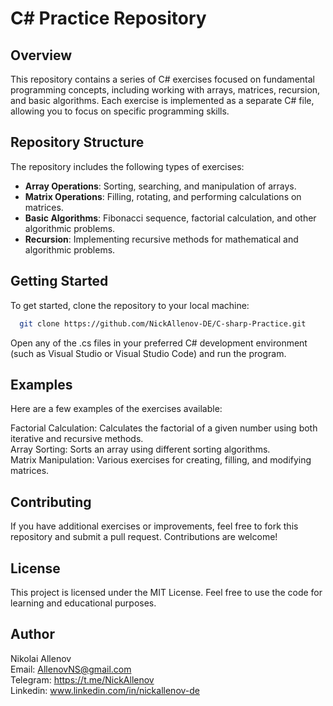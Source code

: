 # C# Practice Repository

## Overview

This repository contains a series of C# exercises focused on fundamental programming concepts, including working with arrays, matrices, recursion, and basic algorithms. Each exercise is implemented as a separate C# file, allowing you to focus on specific programming skills.

## Repository Structure

The repository includes the following types of exercises:

- **Array Operations**: Sorting, searching, and manipulation of arrays.
- **Matrix Operations**: Filling, rotating, and performing calculations on matrices.
- **Basic Algorithms**: Fibonacci sequence, factorial calculation, and other algorithmic problems.
- **Recursion**: Implementing recursive methods for mathematical and algorithmic problems.

## Getting Started

To get started, clone the repository to your local machine:

```bash
  git clone https://github.com/NickAllenov-DE/C-sharp-Practice.git

```
Open any of the .cs files in your preferred C# development environment (such as Visual Studio or Visual Studio Code) and run the program.

## Examples  
Here are a few examples of the exercises available:

Factorial Calculation: Calculates the factorial of a given number using both iterative and recursive methods.  
Array Sorting: Sorts an array using different sorting algorithms.  
Matrix Manipulation: Various exercises for creating, filling, and modifying matrices.  

## Contributing
If you have additional exercises or improvements, feel free to fork this repository and submit a pull request. Contributions are welcome!

## License
This project is licensed under the MIT License. Feel free to use the code for learning and educational purposes.

## Author
Nikolai Allenov  
Email: AllenovNS@gmail.com  
Telegram: https://t.me/NickAllenov  
Linkedin: www.linkedin.com/in/nickallenov-de
